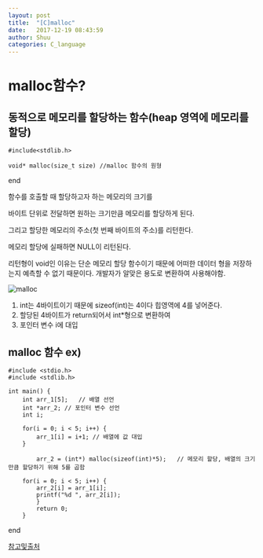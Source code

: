 ```yaml
---
layout: post
title:  "[C]malloc"
date:   2017-12-19 08:43:59
author: Shuu
categories: C_language
---
```


# **malloc함수?** 
## 동적으로 메모리를 할당하는 함수(heap 영역에 메모리를 할당)
 
	#include<stdlib.h>
	
	void* malloc(size_t size) //malloc 함수의 원형
end

함수를 호출할 때 
할당하고자 하는 메모리의 크기를
 
바이트 단위로 전달하면 원하는 크기만큼 메모리를 할당하게 된다.

그리고 할당한 메모리의 주소(첫 번째 바이트의 주소)를 리턴한다.

메모리 할당에 실패하면 NULL이 리턴된다.

리턴형이 void인 이유는 단순 메모리 할당 함수이기 때문에 어떠한 데이터 형을 저장하는지 예측할 수 없기 때문이다.
개발자가 알맞은 용도로 변환하여 사용해야함.

![malloc](/img/malloc.png)

1. int는 4바이트이기 때문에 sizeof(int)는 4이다 힙영역에 4를 넣어준다.
2. 할당된 4바이트가 return되어서 int*형으로 변환하여
3. 포인터 변수 i에 대입

## **malloc 함수 ex)**

	#include <stdio.h> 
	#include <stdlib.h>
	
	int main() { 
		int arr_1[5];	// 배열 선언 
		int *arr_2;	// 포인터 변수 선언 
		int i; 
		
		for(i = 0; i < 5; i++) { 
			arr_1[i] = i+1;	// 배열에 값 대입 
		} 
	
			arr_2 = (int*) malloc(sizeof(int)*5);	// 메모리 할당, 배열의 크기만큼 할당하기 위해 5를 곱함 
	
		for(i = 0; i < 5; i++) { 
			arr_2[i] = arr_1[i]; 
			printf("%d ", arr_2[i]); 
			} 
			return 0; 
		}
end



[참고및출처](http://dsnight.tistory.com/51)






